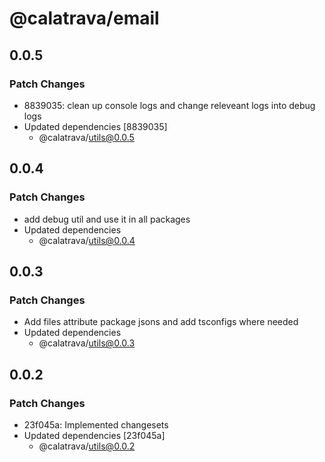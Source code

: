 # @calatrava/email

## 0.0.5

### Patch Changes

- 8839035: clean up console logs and change releveant logs into debug logs
- Updated dependencies [8839035]
  - @calatrava/utils@0.0.5

## 0.0.4

### Patch Changes

- add debug util and use it in all packages
- Updated dependencies
  - @calatrava/utils@0.0.4

## 0.0.3

### Patch Changes

- Add files attribute package jsons and add tsconfigs where needed
- Updated dependencies
  - @calatrava/utils@0.0.3

## 0.0.2

### Patch Changes

- 23f045a: Implemented changesets
- Updated dependencies [23f045a]
  - @calatrava/utils@0.0.2
